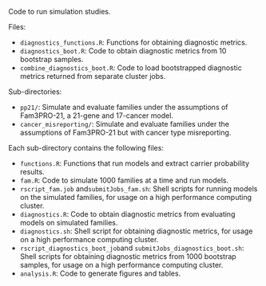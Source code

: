 Code to run simulation studies.  

Files: 
- `diagnostics_functions.R`: Functions for obtaining diagnostic metrics.
- `diagnostics_boot.R`: Code to obtain diagnostic metrics from 10 bootstrap samples.
- `combine_diagnostics_boot.R`: Code to load bootstrapped diagnostic metrics returned from separate cluster jobs.

Sub-directories: 
- `pp21/`: Simulate and evaluate families under the assumptions of Fam3PRO-21, a 21-gene and 17-cancer model. 
- `cancer_misreporting/`: Simulate and evaluate families under the assumptions of Fam3PRO-21 but with cancer type misreporting. 

Each sub-directory contains the following files: 
- `functions.R`: Functions that run models and extract carrier probability results. 
- `fam.R`: Code to simulate 1000 families at a time and run models. 
- `rscript_fam.job` and`submitJobs_fam.sh`: Shell scripts for running models on the simulated families, for usage on a high performance computing cluster. 
- `diagnostics.R`: Code to obtain diagnostic metrics from evaluating models on simulated families.
- `diagnostics.sh`: Shell script for obtaining diagnostic metrics, for usage on a high performance computing cluster. 
- `rscript_diagnostics_boot_job`and `submitJobs_diagnostics_boot.sh`: Shell scripts for obtaining diagnostic metrics from 1000 bootstrap samples, for usage on a high performance computing cluster. 
- `analysis.R`: Code to generate figures and tables. 

